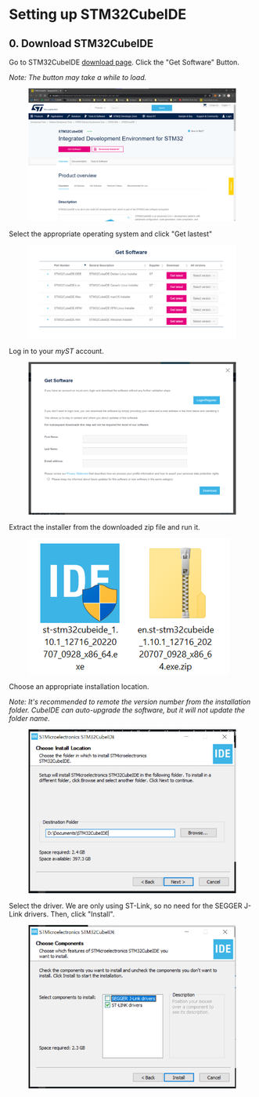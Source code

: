 # Setting up STM32CubeIDE

## 0. Download STM32CubeIDE

Go to STM32CubeIDE [download page](https://www.st.com/en/development-tools/stm32cubeide.html#st\_description\_sec-nav-tab). Click the "Get Software" Button.&#x20;

_Note: The button may take a while to load._

<figure><img src="../../.gitbook/assets/image (4) (1).png" alt=""><figcaption></figcaption></figure>



Select the appropriate operating system and click "Get lastest"

<figure><img src="../../.gitbook/assets/image (2) (2).png" alt=""><figcaption></figcaption></figure>



Log in to your _myST_ account.

<figure><img src="../../.gitbook/assets/image (3) (3).png" alt=""><figcaption></figcaption></figure>

Extract the installer from the downloaded zip file and run it.

<figure><img src="../../.gitbook/assets/image (5) (1).png" alt=""><figcaption></figcaption></figure>



Choose an appropriate installation location.

_Note: It's recommended to remote the version number from the installation folder. CubeIDE can auto-upgrade the software, but it will not update the folder name._

<figure><img src="../../.gitbook/assets/image (2) (1).png" alt=""><figcaption></figcaption></figure>



Select the driver. We are only using ST-Link, so no need for the SEGGER J-Link drivers. Then, click "Install".

<figure><img src="../../.gitbook/assets/image (1) (1) (1).png" alt=""><figcaption></figcaption></figure>

